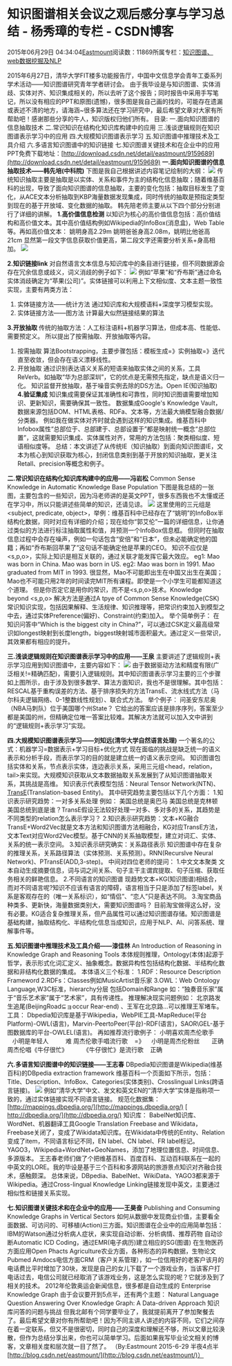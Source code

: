 
# 知识图谱相关会议之观后感分享与学习总结 - 杨秀璋的专栏 - CSDN博客

2015年06月29日 04:34:04[Eastmount](https://me.csdn.net/Eastmount)阅读数：11869所属专栏：[知识图谱、web数据挖掘及NLP](https://blog.csdn.net/column/details/eastmount-kgdmnlp.html)



2015年6月27日，清华大学FIT楼多功能报告厅，中国中文信息学会青年工委系列学术活动——知识图谱研究青年学者研讨会。
由于我毕设是与知识图谱、实体消歧、实体对齐、知识集成相关的，所以去听了这个报告；同时报告中采用手写笔记，所以没有相应的PPT和原图(遗憾)，很多图是我自己画的找的，可能存在遗漏或表述不清的地方，请海涵~很多算法还在学习研究中，最后希望文章对大家有所帮助吧！感谢那些分享的牛人，知识版权归他们所有。
目录:
一.面向知识图谱的信息抽取技术
二.常识知识在结构化知识库构建中的应用
三.浅谈逻辑规则在知识图谱表示学习中的应用
四.大规模知识图谱表示学习
五.知识图谱中推理技术及工具介绍
六.多语言知识图谱中的知识链接
七.知识图谱关键技术和在企业中的应用
PPT免费下载地址：[http://download.csdn.net/detail/eastmount/9159689](http://download.csdn.net/detail/eastmount/9159689)
**一.面向知识图谱的信息抽取技术——韩先培(中科院)**
下图是我自己根据讲述内容笔记绘制的大纲：
![](https://img-blog.csdn.net/20150628182332707)
传统知识抽取主要是抽取是以实体、关系和事件为主的结构化信息抽取；随着维基百科的出现，导致了面向知识图谱的信息抽取，主要的变化包括：抽取目标发生了变化，从ACE文本分析抽取到KBP海量数据发现集成，同时传统的抽取是预指定类型到现在的基于开放域、变化数据的抽取。
韩先陪老师主要从以下四个部分分别进行了详细的讲解。
**1.高价值信息检测**
以知识为核心的高价值信息包括：高价值结构和高价值文本。其中高价值结构例如Wikipedia的InfoBox(消息盒)，Web Table等。再如高价值文本：
姚明身高2.29m
姚明爸爸身高2.08m，姚明比他爸高21cm
显然第一段文字信息获取价值更高，第二段文字还需要分析关系+身高相加。
![](https://img-blog.csdn.net/20150628185331165)

**2.知识链接link**
对自然语言文本信息与知识库中的条目进行链接，但不同数据源会存在冗余信息或歧义，词义消歧的例子如下：
![](https://img-blog.csdn.net/20150628190450310)
例如“苹果”和“乔布斯”通过命名实体消歧确定为“苹果(公司)”。实体链接可以利用上下文相似度、文本主题一致性实现，主要有两类方法：
1) 实体链接方法——统计方法
通过知识库和大规模语料+深度学习模型实现。
2) 实体链接方法——图方法
计算最大似然链接结果的算法

**3.开放抽取**
传统的抽取方法：人工标注语料+机器学习算法，但成本高、性能低、需要预定义。
所以提出了按需抽取、开放抽取等内容。
1) 按需抽取
算法Bootstrapping，主要步骤包括：模板生成=》实例抽取=》迭代直至收敛，但会存在语义漂移线性。
2) 开放抽取
通过识别表达语义关系的短语来抽取实体之间的关系，工具ReVerb。如抽取“华为总部深圳”，它的优点是无需预先指定，缺点是语义归一化。
知识监督开放抽取，基于噪音实例去除的DS方法。Open IE(知识抽取)
**4.验证集成**
知识集成需要保证其准确性和可靠性，同时知识图谱需要增加知识、更新知识，需要确保其一致性。
数据集成Google's Knowledge Vault，数据来源包括DOM、HTML表格、RDFa、文本等，方法最大熵模型融合数据/分类器。
例如我在做实体对齐时就会遇到这样的知识集成。维基百科中Infobox属性“总部位于、总部建于、总部设置于”都是映射统一概念“总部位置”，这就需要知识集成、实体属性对齐，常用的方法包括：聚类相似度、短语相似度等。
总结：本文讲述了从传统IE（知识抽取）到面向知识图谱IE，文本为核心到知识获取为核心，封闭信息类别到基于开放的知识抽取，更关注Retall、precision等概念和例子。

**二.常识知识在结构化知识库构建中的应用——冯岩松**
Common Sense Knowledge in Automatic Knowledge Base Population
下图是我总结的一张图，主要包含的一些知识，因为冯老师讲的是英文PPT，很多东西我也不太懂或还在学习中，所以只能讲述些简单的知识，还请见谅。
![](https://img-blog.csdn.net/20150629013119499)
这里使用的三元组是<subject, predicate, object>，举例：维基百科中已经存在了“姚明”的InfoBox半结构化数据，同时对应有详细的介绍；现在给你“郭艾伦”一篇的详细信息，让你通过类似的方法进行标注抽取属性和值，并预测一个InfoBox信息框。
但同时在抽取信息过程中会存在噪声，例如一句话包含“安倍”和“日本”，但未必能确定他的国籍；再如“乔布斯回苹果了”这句话不能确定他是苹果的CEO。
知识不应仅是<s,p,o>，实际上知识是相互关联的，通过关联才能发挥它最大效应。
eg1:
Mao was born in China.
Mao was born in US.
eg2:
Mao was born in 1991.
Mao graduated from MIT in 1993.
很显然，Mao不可能即出生在中国又出生在美国；Mao也不可能只用2年的时间读完MIT所有课程。即使是一个小学生可能都知道这个道理。
但是你否定它是用你的常识，而不是<s,p,o>技术。Knowledge beyond <s,p,o>
解决方法是通过A tpye of Common Sense Knowledge(CSK)常识知识实现，包括因果解释、生活规律、知识推理等，把常识约束加入到模型之中去，通过实体Preference(偏好)、Constraint(约束)加入。
举个简单例子：
在知识问答中“Which is the biggest city in China?”，可以通过CSK定义最高级常识如longest映射到长度length，biggest映射城市面积最大。通过定义一些常识，其效果都有相应的提升。

**三.浅谈逻辑规则在知识图谱表示学习中的应用——王泉**
主要讲述了逻辑规则+表示学习应用到知识图谱中，主要内容如下：
![](https://img-blog.csdn.net/20150629021534785)
由于数据驱动方法和精度有限(广泛相关!=精确匹配)，需要引入逻辑规则。其中知识图谱表示学习主要的三个步骤如上图所示，由于涉及到很多数学、算法方面知识，我也不是很理解。其中包括：RESCAL基于重构误差的方法、基于排序损失的方法TransE、流水线式方法（马尔科夫逻辑网络、0-1整数线性规划）、联合式方法。
举个例子：
问圣安东尼奥（NBA马刺队）位于美国哪个州State？
它给出的答案应该是排序序列，答案至少都是美国的州，但精确定位唯一答案比较难。其解决方法就可以加入文中讲到的“逻辑规则+表示学习”实现。

**四.大规模知识图谱表示学习——刘知远(清华大学自然语言处理)**
一个著名的公式：机器学习=数据表示+学习目标+优化方式
现在面临的挑战是缺乏统一的语义表示和分析手段，而表示学习的目的就是建立统一的语义表示空间。
知识图谱包括实体和关系，节点表示实体，连边表示关系，采用三元组<head，relation，tail>来实现。大规模知识获取从文本数据抽取关系发展到了从知识图谱抽取关系，其挑战是高维。
知识表示代表模型包括：Neural Tensor Network(NTN)、[TransE](http://nlp.csai.tsinghua.edu.cn/~lzy/publications/aaai2015_transr.pdf)(Translation-based Entity)。
其中研究趋势主要包括以下几个方面：
1.知识表示研究趋势：一对多关系处理
例如：
美国总统是奥巴马
美国总统是克林顿
美国总统到底是谁？TransE假设无法较好处理一对多、多对多的关系，其趋势是不同类型的relation怎么表示学习？
2.知识表示研究趋势：文本+KG融合
TransE+Word2Vec就是文本方法和知识图谱方法相融合，KG对应TransE方法，文本Text对应Word2Vec模型。基于CNN的关系抽取模型，建立对词汇、实体、关系的统一表示空间。
3.知识表示研究确实：关系路径表示
知识图谱中存在复杂的推理关系，关系路径算法（实体预测、关系预测）。RNN(Recurslve Neural Network)、PTransE(ADD,3-step)。
中间对四位老师的提问：
1.中文文本聚类
文本自动生成摘要信息，词与词之间关系、句子主干主谓宾提取、句子压缩、获取任务相关的鲜艳信息。
2.不同语言的知识图谱
现趋势文本+KG(知识图谱)相结合，而对不同语言呢?知识不应该有语言的障碍，语言相当于只是添加了标签label，关系是客观存在的（唯一关系标识），如“情侣”、“恋人”只是表达不同。
3.淘宝商品种类多、更新快，海量数据类别大，需要知识图谱吗？
目前淘宝做得这么好，没有必要。KG适合复杂推理关系，但产品属性可以通过知识图谱存储。知识图谱是基础构建，抽取结构化、半结构化信息当成知识，应用于NLP、AI、问答系统、理解事件等。

**五.知识图谱中推理技术及工具介绍——漆佳林**
An Introduction of Reasoning in Knowledge Graph and Reasoning Tools
本体规则推理，Ontology(本体)起源于哲学，表示形式化词汇定义、抽象概念。数据异构性包括结构化数据、半结构化数据和非结构化数据的集成。
本体语义三个标准：
1.RDF：Resource Description Frameword
2.RDFs：Classes例如MusicArtist音乐家
3.OWL：Web Ontology Language,W3C标准，hierarchy分层
包括Domain和Range
如：“独奏音乐家”属于“音乐艺术家”属于“艺术家”，具有传递性。
推理解决现实问题例如：
北京路发生追尾(BeijingRoad⊆ョoccur
 Rear-end) 、王军在北京路...可以推理王军堵车。
工具：
Dbpedia知识库是基于Wikipedia，WebPIE工具-MapReduce(平台Platform)-OWL(语言)，Marvin-PeertoPeer(平台)-RDF(语言)，SAOR\GEL-基于图数据库的平台-OWLEL(语言)。
再如推荐流行歌例子：
小明喜欢周杰伦歌手          小明是年轻人          难
周杰伦歌手唱流行歌    =》    小明是周杰伦粉丝       正确
周杰伦唱《牛仔很忙》         《牛仔很忙》是流行歌    正确

**六.多语言知识图谱中的知识链接——王志春**
DBpedia知识图谱是Wikipedia(维基百科)的DBpedia extraction framework
维基百科一个页面如下所示，包括：Title、Description、InfoBox、Categories(实体类别)、Crosslingual Links(跨语言链接)。
![](https://img-blog.csdn.net/20150629035618309)
例如“清华大学”中文、发文和英文EN的“清华大学”实体是指称项一致的，通过实体链接实现不同语言链接。
规范化数据集：[http://mappings.dbpedia.org/](http://mappings.dbpedia.org/)
[
http://dbpedia.org/](http://dbpedia.org/)
知识库：
BabelNet知识库、WordNet、机器翻译工具Google Translation
Freebase and Wikidata，Freebase关闭了，变成了Wikidata知识库。在Wikidata中传统的Entity、Relation变成了item，不同语言标记不同，EN label、CN label、FR label标记。
YAGO3，Wikipedia+WordNet+GeoNames，添加了地理位置信息、时间信息、多源版本。
王志春老师们做了个把维基百科、百度百科、互动百科联系在一起的中英文的LORE。我的毕设是基于三个百科和多源网站的旅游景点知识对齐融合技术，感触颇深。
总体来说，DBpedia、BabelNet、WikiData、YAGO3都来源于Wikipedia。通过Cross-lingual Knowledge Linking链接发现中英文，主要通过相似性和链接关系实现。

**七.知识图谱关键技术和在企业中的应用——王昊奋**
Publishing and Consuming Knowledge Graphs in Vertical Sectors
如何从数据中发现商业价值，主要看全面数据、可访问的、可移植(Action)三方面。知识图谱在企业中的应用简单包括：
IBM的Watson通过分析病人症状，来实现自动诊断、分析病情、推荐药物
自动诊断Automatic ICD Coding，通过EMR(电子病历)建立相应的SG(图谱)
在生物医药方面应用Open Phacts
Agriculture农业方面，各种形态的异构数据，生物论文Pubmed
Amdocs电信方面CRM（客户关系管理），如一位信用好的老客户该月的电话费比平时增加了30块，发现是自己的女儿下载了一个游戏业务，当该客户打电话过去，电信公司就已经取消了该游戏业务，这是怎么实现的呢？它就涉及到了相关的技术。
2012年伦敦奥运会新闻信息，很多都是自动生成的
Enterprise Knowledge Graph
由于会议要开到5点半，还有两个主题：
Natural Language Question Answering Over Knowledge Graph: A Data-driven Approach
知识库问答的问题与挑战
但我北邮有个同学要毕业了，我就提前离开了参加聚餐去了。最后希望文章对你有所帮助吧！因为不同主讲人讲述的内容不同，它们之间存在着一定联系，但又不是很密切，同时自己的深度和理解还不够，所以文章比较涣散，但作为总结分享出来，你也可以简单学习。后面如果我写毕业论文相关的博客，文章相关度和层次就一目了然了。
（By:Eastmount 2015-6-29 半夜4点半[http://blog.csdn.net/eastmount/](http://blog.csdn.net/eastmount/)）






